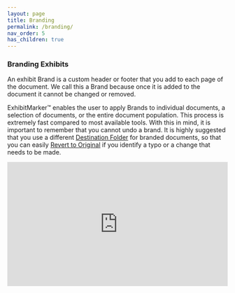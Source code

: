 ```yaml
---
layout: page
title: Branding
permalink: /branding/
nav_order: 5
has_children: true
---
```


### Branding Exhibits

An exhibit Brand is a custom header or footer that you add to each page of the document.  We call this a Brand because once it is added to the document it cannot be changed or removed.

ExhibitMarker&trade; enables the user to apply Brands to individual documents, a selection of documents, or the entire document population.  This process is extremely fast compared to most available tools.  With this in mind, it is important to remember that you cannot undo a brand.  It is highly suggested that you use a different [Destination Folder](../working_with_files/working_with_files_destination_folder.markdown) for branded documents, so that you can easily [Revert to Original](../working_with_files/working_with_files_unmarking.markdown) if you identify a typo or a change that needs to be made. 

<div style="padding:56.25% 0 0 0;position:relative;"><iframe src="https://player.vimeo.com/video/823046410?h=ab565ce9eb&amp;badge=0&amp;autopause=0&amp;player_id=0&amp;app_id=58479" frameborder="0" allow="autoplay; fullscreen; picture-in-picture" allowfullscreen style="position:absolute;top:0;left:0;width:100%;height:100%;" title="3 - Branding"></iframe></div><script src="https://player.vimeo.com/api/player.js"></script>